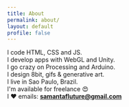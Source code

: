 ```yaml
---
title: About
permalink: about/
layout: default
profile: false
---
```


I code HTML, CSS and JS.</br>
I develop apps with WebGL and Unity.</br>
I go crazy on Processing and Arduino.</br>
I design 8bit, gifs & generative art.</br>
I live in Sao Paulo, Brazil.</br>
I'm available for freelance :heart_eyes: </br>
I ♥ emails: <b>samantafluture@gmail.com</b>

